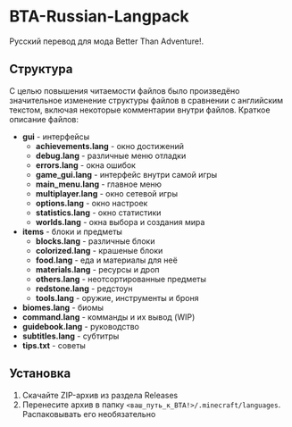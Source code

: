 # BTA-Russian-Langpack
Русский перевод для мода Better Than Adventure!.

## Структура
С целью повышения читаемости файлов было произведёно значительное изменение структуры файлов в сравнении с английским текстом, включая некоторые комментарии внутри файлов.
Краткое описание файлов:
- **gui** - интерфейсы
    - **achievements.lang** - окно достижений
    - **debug.lang** - различные меню отладки
    - **errors.lang** - окна ошибок
    - **game_gui.lang** - интерфейс внутри самой игры
    - **main_menu.lang** - главное меню
    - **multiplayer.lang** - окно сетевой игры
    - **options.lang** - окно настроек
    - **statistics.lang** - окно статистики
    - **worlds.lang** - окна выбора и создания мира
- **items** - блоки и предметы
    - **blocks.lang** - различные блоки
    - **colorized.lang** - крашеные блоки
    - **food.lang** - еда и материалы для неё
    - **materials.lang** - ресурсы и дроп
    - **others.lang** - неотсортированные предметы
    - **redstone.lang** - редстоун
    - **tools.lang** - оружие, инструменты и броня
- **biomes.lang** - биомы
- **command.lang** - комманды и их вывод (WIP)
- **guidebook.lang** - руководство
- **subtitles.lang** - субтитры
- **tips.txt** - советы

## Установка
1. Скачайте ZIP-архив из раздела Releases
2. Перенесите архив в папку `<ваш_путь_к_BTA!>/.minecraft/languages`. Распаковывать его необязательно
